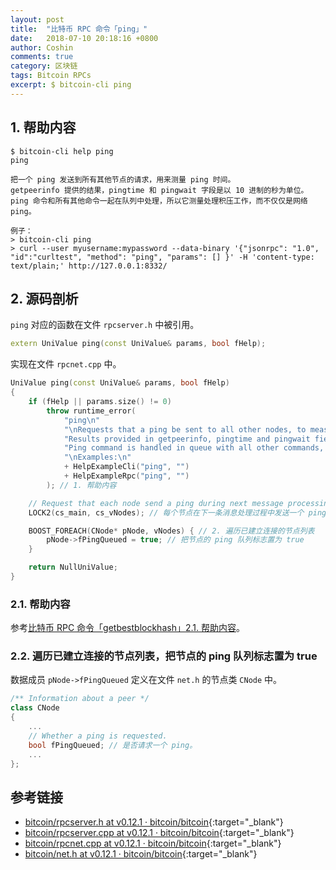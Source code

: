 ```yaml
---
layout: post
title:  "比特币 RPC 命令「ping」"
date:   2018-07-10 20:18:16 +0800
author: Coshin
comments: true
category: 区块链
tags: Bitcoin RPCs
excerpt: $ bitcoin-cli ping
---
```

## 1. 帮助内容

```shell
$ bitcoin-cli help ping
ping

把一个 ping 发送到所有其他节点的请求，用来测量 ping 时间。
getpeerinfo 提供的结果，pingtime 和 pingwait 字段是以 10 进制的秒为单位。
ping 命令和所有其他命令一起在队列中处理，所以它测量处理积压工作，而不仅仅是网络 ping。

例子：
> bitcoin-cli ping
> curl --user myusername:mypassword --data-binary '{"jsonrpc": "1.0", "id":"curltest", "method": "ping", "params": [] }' -H 'content-type: text/plain;' http://127.0.0.1:8332/
```

## 2. 源码剖析

`ping` 对应的函数在文件 `rpcserver.h` 中被引用。

```cpp
extern UniValue ping(const UniValue& params, bool fHelp);
```

实现在文件 `rpcnet.cpp` 中。

```cpp
UniValue ping(const UniValue& params, bool fHelp)
{
    if (fHelp || params.size() != 0)
        throw runtime_error(
            "ping\n"
            "\nRequests that a ping be sent to all other nodes, to measure ping time.\n"
            "Results provided in getpeerinfo, pingtime and pingwait fields are decimal seconds.\n"
            "Ping command is handled in queue with all other commands, so it measures processing backlog, not just network ping.\n"
            "\nExamples:\n"
            + HelpExampleCli("ping", "")
            + HelpExampleRpc("ping", "")
        ); // 1. 帮助内容

    // Request that each node send a ping during next message processing pass
    LOCK2(cs_main, cs_vNodes); // 每个节点在下一条消息处理过程中发送一个 ping

    BOOST_FOREACH(CNode* pNode, vNodes) { // 2. 遍历已建立连接的节点列表
        pNode->fPingQueued = true; // 把节点的 ping 队列标志置为 true
    }

    return NullUniValue;
}
```

### 2.1. 帮助内容

参考[比特币 RPC 命令「getbestblockhash」2.1. 帮助内容](/blog/2018/05/bitcoin-rpc-getbestblockhash.html#21-帮助内容)。

### 2.2. 遍历已建立连接的节点列表，把节点的 ping 队列标志置为 true

数据成员 `pNode->fPingQueued` 定义在文件 `net.h` 的节点类 `CNode` 中。

```cpp
/** Information about a peer */
class CNode
{
    ...
    // Whether a ping is requested.
    bool fPingQueued; // 是否请求一个 ping。
    ...
};
```

## 参考链接

* [bitcoin/rpcserver.h at v0.12.1 · bitcoin/bitcoin](https://github.com/bitcoin/bitcoin/blob/v0.12.1/src/rpcserver.h){:target="_blank"}
* [bitcoin/rpcserver.cpp at v0.12.1 · bitcoin/bitcoin](https://github.com/bitcoin/bitcoin/blob/v0.12.1/src/rpcserver.cpp){:target="_blank"}
* [bitcoin/rpcnet.cpp at v0.12.1 · bitcoin/bitcoin](https://github.com/bitcoin/bitcoin/blob/v0.12.1/src/rpcnet.cpp){:target="_blank"}
* [bitcoin/net.h at v0.12.1 · bitcoin/bitcoin](https://github.com/bitcoin/bitcoin/blob/v0.12.1/src/net.h){:target="_blank"}
